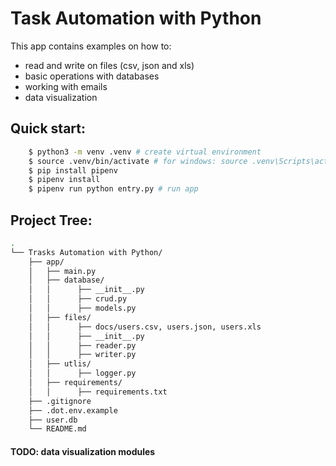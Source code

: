 # Task Automation with Python

This app contains examples on how to:

- read and write on files (csv, json and xls)
- basic operations with databases
- working with emails
- data visualization

## Quick start:

```bash
    $ python3 -m venv .venv # create virtual environment
    $ source .venv/bin/activate # for windows: source .venv\Scripts\activate
    $ pip install pipenv
    $ pipenv install
    $ pipenv run python entry.py # run app
```

## Project Tree:

```bash
.
└── Trasks Automation with Python/
    ├── app/
    │   ├── main.py
    │   ├── database/
    │   │      ├── __init__.py
    │   │      ├── crud.py
    │   │      ├── models.py
    │   ├── files/
    │   │      ├── docs/users.csv, users.json, users.xls
    │   │      ├── __init__.py
    │   │      ├── reader.py
    │   │      ├── writer.py
    │   ├── utlis/
    │   │      ├── logger.py
    │   ├── requirements/
    │   │      ├── requirements.txt
    ├── .gitignore
    ├── .dot.env.example
    ├── user.db
    └── README.md
```

#### TODO: data visualization modules
